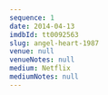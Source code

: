 ```yaml
---
sequence: 1
date: 2014-04-13
imdbId: tt0092563
slug: angel-heart-1987
venue: null
venueNotes: null
medium: Netflix
mediumNotes: null
---
```


